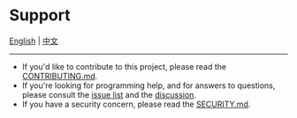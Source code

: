 # Support

[English](./SUPPORT.md) | [中文](./SUPPORT.zh.md)

---

- If you'd like to contribute to this project, please read the [CONTRIBUTING.md](./CONTRIBUTING.md).
- If you're looking for programming help, and for answers to questions, please consult the [issue list][] and the [discussion][].
- If you have a security concern, please read the [SECURITY.md](./SECURITY.md).

[issue list]: https://github.com/adoyle-h/.github/issues?q=is%3Aissue
[discussion]: https://github.com/adoyle-h/.github/discussions
